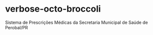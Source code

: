 # verbose-octo-broccoli
Sistema de Prescrições Médicas da Secretaria Municipal de Saúde de Perobal/PR
